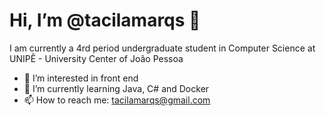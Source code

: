 <h1> Hi, I’m @tacilamarqs 👋</h1>

<p> I am currently a 4rd period undergraduate student in Computer Science at UNIPÊ - University Center of João Pessoa</p>

- 👀 I’m interested in front end
- 🌱 I’m currently learning Java, C# and Docker
- 📫 How to reach me: tacilamarqs@gmail.com 

<!---
tacilamarqs/tacilamarqs is a ✨ special ✨ repository because its `README.md` (this file) appears on your GitHub profile.
You can click the Preview link to take a look at your changes.
--->
